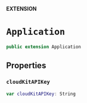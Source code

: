 **EXTENSION**

# `Application`
```swift
public extension Application
```

## Properties
### `cloudKitAPIKey`

```swift
var cloudKitAPIKey: String
```
